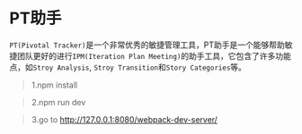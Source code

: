 # PT助手

`PT(Pivotal Tracker)`是一个非常优秀的敏捷管理工具，PT助手是一个能够帮助敏捷团队更好的进行`IPM(Iteration Plan Meeting)`的助手工具，它包含了许多功能点，如`Stroy Analysis`, `Stroy Transition`和`Story Categories`等。

> 1.npm install

> 2.npm run dev

> 3.go to http://127.0.0.1:8080/webpack-dev-server/